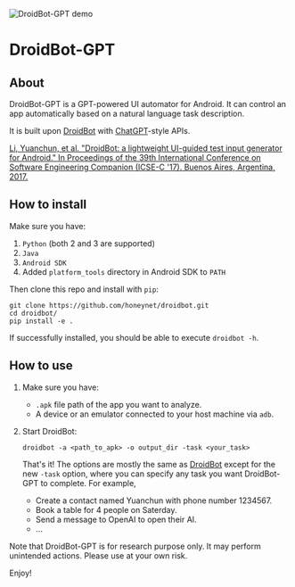 ![DroidBot-GPT demo](droidbot/resources/dummy_documents/DroidBot-GPT-demo.gif)

# DroidBot-GPT

## About

DroidBot-GPT is a GPT-powered UI automator for Android.
It can control an app automatically based on a natural language task description.

It is built upon [DroidBot](https://github.com/honeynet/droidbot) with [ChatGPT](https://chat.openai.com/)-style APIs.

[Li, Yuanchun, et al. "DroidBot: a lightweight UI-guided test input generator for Android." In Proceedings of the 39th International Conference on Software Engineering Companion (ICSE-C '17). Buenos Aires, Argentina, 2017.](http://dl.acm.org/citation.cfm?id=3098352)

## How to install

Make sure you have:

1. `Python` (both 2 and 3 are supported)
2. `Java`
3. `Android SDK`
4. Added `platform_tools` directory in Android SDK to `PATH`

Then clone this repo and install with `pip`:

```shell
git clone https://github.com/honeynet/droidbot.git
cd droidbot/
pip install -e .
```

If successfully installed, you should be able to execute `droidbot -h`.

## How to use

1. Make sure you have:

    + `.apk` file path of the app you want to analyze.
    + A device or an emulator connected to your host machine via `adb`.

2. Start DroidBot:

    ```
    droidbot -a <path_to_apk> -o output_dir -task <your_task>
    ```
    That's it! The options are mostly the same as [DroidBot](https://github.com/honeynet/droidbot) except for the new `-task` option, where you can specify any task you want DroidBot-GPT to complete. For example,

    - Create a contact named Yuanchun with phone number 1234567.
    - Book a table for 4 people on Saterday.
    - Send a message to OpenAI to open their AI.
    - ...

Note that DroidBot-GPT is for research purpose only. It may perform unintended actions. Please use at your own risk.

Enjoy!

